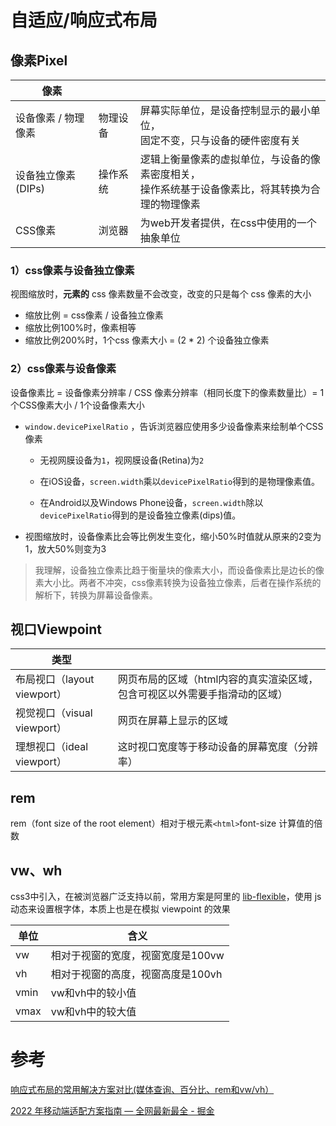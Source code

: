 # 自适应/响应式布局

## 像素Pixel

| 像素                |          |                                                              |
| ------------------- | -------- | ------------------------------------------------------------ |
| 设备像素 / 物理像素 | 物理设备 | 屏幕实际单位，是设备控制显示的最小单位，<br />固定不变，只与设备的硬件密度有关 |
| 设备独立像素(DIPs)  | 操作系统 | 逻辑上衡量像素的虚拟单位，与设备的像素密度相关，<br />操作系统基于设备像素比，将其转换为合理的物理像素 |
| CSS像素             | 浏览器   | 为web开发者提供，在css中使用的一个抽象单位                   |

### 1）css像素与设备独立像素

视图缩放时，**元素的** css 像素数量不会改变，改变的只是每个 css 像素的大小

- 缩放比例 = css像素 / 设备独立像素
- 缩放比例100%时，像素相等
- 缩放比例200%时，1个css 像素大小 =  (2 * 2) 个设备独立像素

### 2）css像素与设备像素

设备像素比 = 设备像素分辨率 / CSS 像素分辨率（相同长度下的像素数量比）= 1个CSS像素大小 / 1个设备像素大小

- `window.devicePixelRatio` ，告诉浏览器应使用多少设备像素来绘制单个CSS像素

  - 无视网膜设备为`1`，视网膜设备(Retina)为`2`
  - 在iOS设备，`screen.width`乘以`devicePixelRatio`得到的是物理像素值。

  - 在Android以及Windows Phone设备，`screen.width`除以`devicePixelRatio`得到的是设备独立像素(dips)值。

- 视图缩放时，设备像素比会等比例发生变化，缩小50%时值就从原来的2变为1，放大50%则变为3

> 我理解，设备独立像素比趋于衡量块的像素大小，而设备像素比是边长的像素大小比。两者不冲突，css像素转换为设备独立像素，后者在操作系统的解析下，转换为屏幕设备像素。



## 视口Viewpoint

| 类型                        |                                                              |
| --------------------------- | ------------------------------------------------------------ |
| 布局视口（layout viewport） | 网页布局的区域（html内容的真实渲染区域，包含可视区以外需要手指滑动的区域） |
| 视觉视口（visual viewport） | 网页在屏幕上显示的区域                                       |
| 理想视口（ideal viewport）  | 这时视口宽度等于移动设备的屏幕宽度（分辨率）                 |



## rem

rem（font size of the root element）相对于根元素`<html>`font-size 计算值的倍数



## vw、wh

css3中引入，在被浏览器广泛支持以前，常用方案是阿里的 [lib-flexible](https://github.com/amfe/lib-flexible)，使用 js 动态来设置根字体，本质上也是在模拟 viewpoint 的效果

| 单位 | 含义                              |
| ---- | --------------------------------- |
| vw   | 相对于视窗的宽度，视窗宽度是100vw |
| vh   | 相对于视窗的高度，视窗高度是100vh |
| vmin | vw和vh中的较小值                  |
| vmax | vw和vh中的较大值                  |



# 参考

[响应式布局的常用解决方案对比(媒体查询、百分比、rem和vw/vh）](https://github.com/forthealllight/blog/issues/13)

[2022 年移动端适配方案指南 — 全网最新最全 - 掘金](https://juejin.cn/post/7046169975706353701)
